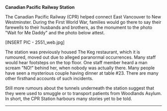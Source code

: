 **Canadian Pacific Railway Station**

The Canadian Pacific Railway (CPR) helped connect East Vancouver to New Westminster. During the First World War, families would go there to say their farewells to their husbands and brothers, as the monument to the photo "Wait for Me Daddy" and the photo below attest. 

[INSERT PIC - 2551_web.jpg]

The station was previously housed The Keg restaurant, which it is rumoured, moved out due to alleged paranormal occurrences. Many staff would hear footsteps on the top floor. One staff member heard a man scream "NO!" behind her, when nobody was actually there. Many people have seen a mysterious couple having dinner at table #23. There are many other firsthand accounts of such incidents.

Still more rumours about the tunnels underneath the station suggest that they were used to smuggle or to transport patients from Woodlands Asylum. In short, the CPR Station harbours many stories yet to be told. 

----
